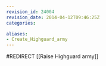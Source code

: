 ```yaml
---
revision_id: 24004
revision_date: 2014-04-12T09:46:25Z
categories:

aliases:
- Create_Highguard_army
---
```


#REDIRECT [[Raise Highguard army]]